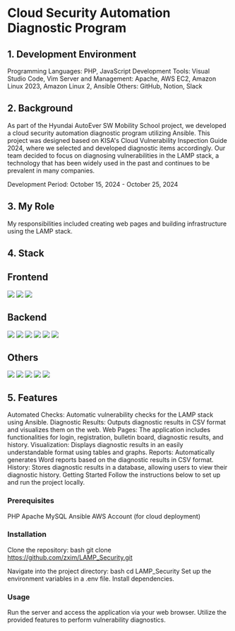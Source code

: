 # Cloud Security Automation Diagnostic Program
## 1. Development Environment
Programming Languages: PHP, JavaScript
Development Tools: Visual Studio Code, Vim
Server and Management: Apache, AWS EC2, Amazon Linux 2023, Amazon Linux 2, Ansible
Others: GitHub, Notion, Slack

## 2. Background
As part of the Hyundai AutoEver SW Mobility School project, we developed a cloud security automation diagnostic program utilizing Ansible. This project was designed based on KISA's Cloud Vulnerability Inspection Guide 2024, where we selected and developed diagnostic items accordingly. Our team decided to focus on diagnosing vulnerabilities in the LAMP stack, a technology that has been widely used in the past and continues to be prevalent in many companies.

Development Period: October 15, 2024 - October 25, 2024

## 3. My Role
My responsibilities included creating web pages and building infrastructure using the LAMP stack.

## 4. Stack
## Frontend
<div> <img src="https://img.shields.io/badge/JavaScript-F7DF1E?style=for-the-badge&logo=javascript&logoColor=black" /> <img src="https://img.shields.io/badge/React-61DAFB?style=for-the-badge&logo=react&logoColor=black" /> <img src="https://img.shields.io/badge/Node.js-339933?style=for-the-badge&logo=node.js&logoColor=white" /> </div>

## Backend
<div> <img src="https://img.shields.io/badge/PHP-777BB4?style=for-the-badge&logo=php&logoColor=white" /> <img src="https://img.shields.io/badge/Flask-000000?style=for-the-badge&logo=flask&logoColor=white" /> <img src="https://img.shields.io/badge/Apache-D22128?style=for-the-badge&logo=apache&logoColor=white" /> <img src="https://img.shields.io/badge/AWS%20EC2-FF9900?style=for-the-badge&logo=amazonaws&logoColor=white" /> <img src="https://img.shields.io/badge/Amazon%20Linux-FF9900?style=for-the-badge&logo=amazonaws&logoColor=white" /> <img src="https://img.shields.io/badge/Ansible- red?style=for-the-badge&logo=ansible&logoColor=white" /> </div>

## Others
<div> <img src="https://img.shields.io/badge/GitHub-181717?style=for-the-badge&logo=github&logoColor=white" /> <img src="https://img.shields.io/badge/Notion-000000?style=for-the-badge&logo=notion&logoColor=white" /> <img src="https://img.shields.io/badge/Slack-4A154B?style=for-the-badge&logo=slack&logoColor=white" /> <img src="https://img.shields.io/badge/Docker-2496ED?style=for-the-badge&logo=docker&logoColor=white" /> <img src="https://img.shields.io/badge/Visual%20Studio%20Code-007ACC?style=for-the-badge&logo=visualstudiocode&logoColor=white" /> </div>

## 5. Features
Automated Checks: Automatic vulnerability checks for the LAMP stack using Ansible.
Diagnostic Results: Outputs diagnostic results in CSV format and visualizes them on the web.
Web Pages: The application includes functionalities for login, registration, bulletin board, diagnostic results, and history.
Visualization: Displays diagnostic results in an easily understandable format using tables and graphs.
Reports: Automatically generates Word reports based on the diagnostic results in CSV format.
History: Stores diagnostic results in a database, allowing users to view their diagnostic history.
Getting Started
Follow the instructions below to set up and run the project locally.

### Prerequisites
PHP
Apache
MySQL
Ansible
AWS Account (for cloud deployment)

### Installation
Clone the repository:
bash
git clone https://github.com/zxim/LAMP_Security.git

Navigate into the project directory:
bash
cd LAMP_Security
Set up the environment variables in a .env file.
Install dependencies.

### Usage
Run the server and access the application via your web browser.
Utilize the provided features to perform vulnerability diagnostics.
